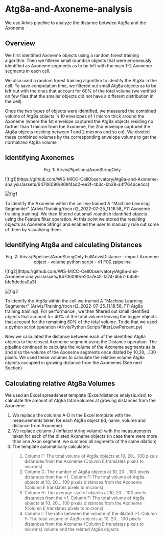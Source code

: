 # Atg8a-and-Axoneme-analysis
We use Arivis pipeline to analyze the distance between Atg8a and the Axoneme
## Overview
We first identified Axoneme objects using a random forest training algorithm. Then we filtered small roundish objects that were erroneously identified as Axoneme segments as to be left with the main 1-2 Axoneme segments in each cell. 

We also used a random forest training algorithm to identify the Atg8a in the cell. To save computation time, we filtered out small Atg8a objects as to be left out with the ones that account for 60% of the total volume (we verified on few files that the smaller objects did not have a different distribution in the cell). 

Once the two types of objects were identified, we measured the combined volume of Atg8a objects in 10 envelopes of 1 micron thick around the Axoneme (where the 1st envelope captured the Atg8a objects residing no further than 1 micron from the Axoneme, the 2nd envelope captured the Atg8a objects residing between 1 and 2 microns and so on). We divided these combined volumes by the corresponding envelope volume to get the normalized Atg8a volume  

## Identifying Axonemes
<p align="center">
Fig. 1: Arivis/Pipelines/AxonStringOnly
</p>
![fig1](https://github.com/WIS-MICC-CellObservatory/Atg8a-and-Axoneme-analysis/assets/64706090/809f4ad2-ee3f-4b3c-bb38-a4f764dce4cc)

![fig1](https://github.com/WIS-MICC-CellObservatory/Atg8a-and-Axoneme-analysis/assets/64706090/aaf30250-565d-4b48-bb4e-22dce78725d4)

To Identify the Axoneme within the cell we trained A "Machine Learning Segmenter" (Arivis/Training/rbcn ri2_2022-07-25_11.18.58_F11 Axoneme training.training).
We then filtered out small roundish identified objects using the Feature filter operation.
At this point we stored the resulting objects as Axoneme Strings and enabled the user to manually rule out some of them by visualizing them.

## Identifying Atg8a and calculating Distances
<p align="center">
Fig. 2: Arivis/Pipelines/AxonStringOnly FullArivisDistance - import Axoneme object - volume python script - ri1 F00.zpipeline
</p>
![fig2](https://github.com/WIS-MICC-CellObservatory/Atg8a-and-Axoneme-analysis/assets/64706090/e20a7e45-fa74-4bb7-b459-bfe5dcdea0a3)


![fig2](https://github.com/WIS-MICC-CellObservatory/Atg8a-and-Axoneme-analysis/assets/64706090/1a4750cc-e1df-4992-927b-e467f66734ff)

To Identify the Atg8a within the cell we trained A "Machine Learning Segmenter" (Arivis/Training/rbcn ri2_2022-07-25_11.18.58_F11 Atg8a training.training).
For performance , we then filtered out small identified objects that account for 40% of the total volume leaving the bigger objects that account for the remaining 60% of the total volume. To do that we used a python script operation (Arivis/Python Script/FilterLowPercent.py)

Now we calculated the distance between each of the identified Atg8a objects to the closest Axoneme segment using the Distance operation.
The pipeline continued to calculate the volume of the Axoneme segments as is and also the volume of the Axoneme segments once dilated by 10,20,...100 pixels. We used these volumes to calculate the relative volume Atg8a objects occupied in growing distance from the Axonemes (See next Section)

## Calculating relative Atg8a Volumes
We used an Excel spreadsheet template (Excel/distance analysis.xlsx) to calculate the amount of Atg8a total volumes at growing distances from the Axoneme:
1. We replace the columns A-D in the Excel template with the measurements taken for each Atg8a object (id, name, volume and distance from Axoneme).
2. We replace column J (inflated string volume) with the measurements taken for each of the dilated Axoneme objects (in case there were more than one Axon segment, we summed all segments of the same dilation)
3. The template automatically calculates:
>1. Column F: The total volume of Atg8a objects at 10, 20... 100 pixels distances from the Axoneme (Column E translates pixels to microns)
>2. Column G: The number of Atg8a objects at 10, 20... 100 pixels distances from the >1. Column F: The total volume of Atg8a objects at 10, 20... 100 pixels distances from the Axoneme (Column E translates pixels to microns)
>3. Column H: The average size of objects at 10, 20... 100 pixels distances from the >1. Column F: The total volume of Atg8a objects at 10, 20... 100 pixels distances from the Axoneme (Column E translates pixels to microns)
>4. Column I: The ratio between the volume of the dilated >1. Column F: The total volume of Atg8a objects at 10, 20... 100 pixels distances from the Axoneme (Column E translates pixels to microns) volume and the related Atg8a objects



